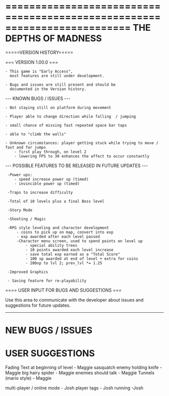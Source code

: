 
=========================================================================
             THE DEPTHS OF MADNESS
=====================================


=====VERSION HISTORY=====


=== VERSION 1.00.0 ===

    - This game is "Early Access",
      most features are still under development.

    - Bugs and issues are still present and should be
      documented in the Version history.

--- KNOWN BUGS / ISSUES ---

    - Not staying still on platform during movement

    - Player able to change direction while falling  / jumping

    - small chance of missing fast repeated space bar taps

    - able to "climb the walls"

    - Unknown circumstances: player getting stuck while trying to move / fast and far jumps
        - first play through, on level 2
        - lowering FPS to 30 enhances the affect to occur constantly

--- POSSIBLE FEATURES TO BE RELEASED IN FUTURE UPDATES ---

     -Power ups:
        - speed increase power up (timed)
        - invincible power up (timed)

     -Traps to increase difficulty

     -Total of 10 levels plus a final Boss level

     -Story Mode

     -Shooting / Magic

     -RPG style leveling and character development
         - coins to pick up on map, convert into exp
         - exp awarded after each level passed
         -Character menu screen, used to spend points on level up
             - special ability trees
             - 10 points awarded each level increase
             - save total exp earned as a "Total Score"
             - 100 xp awarded at end of level + extra for coins
             - 200xp to lvl 2; prev_lvl *= 1.25

     -Improved Graphics

     - Saving feature for re-playability




==== USER INPUT FOR BUGS AND SUGGESTIONS ===

Use this area to communicate with the developer about issues and suggestions
for future updates.

----------------------------------------------------------------------------

 NEW BUGS / ISSUES
==================






USER SUGGESTIONS
================

Fading Text at beginning of level - Maggie
sasquatch enemy holding knife - Maggie
big hairy spider - Maggie
enemies should talk - Maggie
Tunnels (mario style) - Maggie

multi-player / online mode - Josh
player tags - Josh
running -Josh



